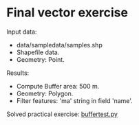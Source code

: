 # Final vector exercise

Input data:
- data/sampledata/samples.shp
- Shapefile data.
- Geometry: Point.

Results:
- Compute Buffer area: 500 m.
- Geometry: Polygon.
- Filter features: 'ma' string in field 'name'.

Solved practical exercise:
[buffertest.py](buffertest.py)
